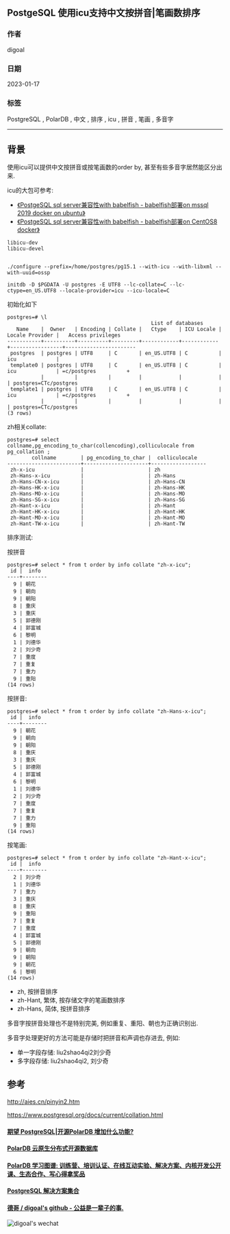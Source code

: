 ## PostgeSQL 使用icu支持中文按拼音|笔画数排序  
    
### 作者    
digoal    
    
### 日期    
2023-01-17    
    
### 标签    
PostgreSQL , PolarDB , 中文 , 排序 , icu , 拼音 , 笔画 , 多音字   
    
----    
    
## 背景    
使用icu可以提供中文按拼音或按笔画数的order by, 甚至有些多音字居然能区分出来.  
  
icu的大包可参考:  
- [《PostgeSQL sql server兼容性with babelfish - babelfish部署on mssql 2019 docker on ubuntu》](../202301/20230117_01.md)    
- [《PostgeSQL sql server兼容性with babelfish - babelfish部署on CentOS8 docker》](../202301/20230116_01.md)    
  
```  
libicu-dev  
libicu-devel  
  
  
./configure --prefix=/home/postgres/pg15.1 --with-icu --with-libxml --with-uuid=ossp   
  
initdb -D $PGDATA -U postgres -E UTF8 --lc-collate=C --lc-ctype=en_US.UTF8 --locale-provider=icu --icu-locale=C   
```  
  
初始化如下  
  
```  
postgres=# \l  
                                               List of databases  
   Name    |  Owner   | Encoding | Collate |   Ctype    | ICU Locale | Locale Provider |   Access privileges     
-----------+----------+----------+---------+------------+------------+-----------------+-----------------------  
 postgres  | postgres | UTF8     | C       | en_US.UTF8 | C          | icu             |   
 template0 | postgres | UTF8     | C       | en_US.UTF8 | C          | icu             | =c/postgres          +  
           |          |          |         |            |            |                 | postgres=CTc/postgres  
 template1 | postgres | UTF8     | C       | en_US.UTF8 | C          | icu             | =c/postgres          +  
           |          |          |         |            |            |                 | postgres=CTc/postgres  
(3 rows)  
```  
  
zh相关collate:  
  
```  
postgres=# select collname,pg_encoding_to_char(collencoding),colliculocale from pg_collation ;  
        collname        | pg_encoding_to_char |  colliculocale     
------------------------+---------------------+------------------  
 zh-x-icu               |                     | zh  
 zh-Hans-x-icu          |                     | zh-Hans  
 zh-Hans-CN-x-icu       |                     | zh-Hans-CN  
 zh-Hans-HK-x-icu       |                     | zh-Hans-HK  
 zh-Hans-MO-x-icu       |                     | zh-Hans-MO  
 zh-Hans-SG-x-icu       |                     | zh-Hans-SG  
 zh-Hant-x-icu          |                     | zh-Hant  
 zh-Hant-HK-x-icu       |                     | zh-Hant-HK  
 zh-Hant-MO-x-icu       |                     | zh-Hant-MO  
 zh-Hant-TW-x-icu       |                     | zh-Hant-TW  
```  
  
排序测试:    
  
按拼音  
```  
postgres=# select * from t order by info collate "zh-x-icu";  
 id |  info    
----+--------  
  9 | 朝花  
  9 | 朝向  
  9 | 朝阳  
  8 | 重庆  
  3 | 重庆  
  5 | 郭德刚  
  4 | 郭富城  
  6 | 黎明  
  1 | 刘德华  
  2 | 刘少奇  
  7 | 重度  
  7 | 重复  
  7 | 重力  
  9 | 重阳  
(14 rows)  
```  
  
按拼音:  
```  
postgres=# select * from t order by info collate "zh-Hans-x-icu";  
 id |  info    
----+--------  
  9 | 朝花  
  9 | 朝向  
  9 | 朝阳  
  8 | 重庆  
  3 | 重庆  
  5 | 郭德刚  
  4 | 郭富城  
  6 | 黎明  
  1 | 刘德华  
  2 | 刘少奇  
  7 | 重度  
  7 | 重复  
  7 | 重力  
  9 | 重阳  
(14 rows)  
```  
  
按笔画:  
```  
postgres=# select * from t order by info collate "zh-Hant-x-icu";  
 id |  info    
----+--------  
  2 | 刘少奇  
  1 | 刘德华  
  7 | 重力  
  3 | 重庆  
  8 | 重庆  
  9 | 重阳  
  7 | 重复  
  7 | 重度  
  4 | 郭富城  
  5 | 郭德刚  
  9 | 朝向  
  9 | 朝阳  
  9 | 朝花  
  6 | 黎明  
(14 rows)  
```  
  
- zh, 按拼音排序  
- zh-Hant, 繁体, 按存储文字的笔画数排序  
- zh-Hans, 简体, 按拼音排序  
  
  
多音字按拼音处理也不是特别完美, 例如重复、重阳、朝也为正确识别出.    
  
多音字处理更好的方法可能是存储时把拼音和声调也存进去, 例如:  
- 单一字段存储: liu2shao4qi2刘少奇  
- 多字段存储: liu2shao4qi2, 刘少奇  
  
## 参考
http://aies.cn/pinyin2.htm  
  
https://www.postgresql.org/docs/current/collation.html  
  
  
#### [期望 PostgreSQL|开源PolarDB 增加什么功能?](https://github.com/digoal/blog/issues/76 "269ac3d1c492e938c0191101c7238216")
  
  
#### [PolarDB 云原生分布式开源数据库](https://github.com/ApsaraDB "57258f76c37864c6e6d23383d05714ea")
  
  
#### [PolarDB 学习图谱: 训练营、培训认证、在线互动实验、解决方案、内核开发公开课、生态合作、写心得拿奖品](https://www.aliyun.com/database/openpolardb/activity "8642f60e04ed0c814bf9cb9677976bd4")
  
  
#### [PostgreSQL 解决方案集合](../201706/20170601_02.md "40cff096e9ed7122c512b35d8561d9c8")
  
  
#### [德哥 / digoal's github - 公益是一辈子的事.](https://github.com/digoal/blog/blob/master/README.md "22709685feb7cab07d30f30387f0a9ae")
  
  
![digoal's wechat](../pic/digoal_weixin.jpg "f7ad92eeba24523fd47a6e1a0e691b59")
  
